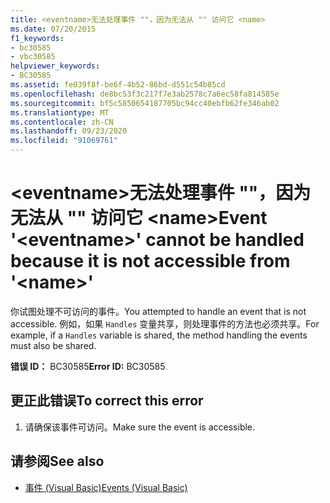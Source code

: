 ```yaml
---
title: <eventname>无法处理事件 ""，因为无法从 "" 访问它 <name>
ms.date: 07/20/2015
f1_keywords:
- bc30585
- vbc30585
helpviewer_keywords:
- BC30585
ms.assetid: fe039f8f-be6f-4b52-86bd-d551c54b85cd
ms.openlocfilehash: de8bc53f3c217f7e3ab2578c7a6ec58fa814585e
ms.sourcegitcommit: bf5c5850654187705bc94cc40ebfb62fe346ab02
ms.translationtype: MT
ms.contentlocale: zh-CN
ms.lasthandoff: 09/23/2020
ms.locfileid: "91069761"
---
```

# <a name="event-eventname-cannot-be-handled-because-it-is-not-accessible-from-name"></a><span data-ttu-id="9956b-102">\<eventname>无法处理事件 ""，因为无法从 "" 访问它 \<name></span><span class="sxs-lookup"><span data-stu-id="9956b-102">Event '\<eventname>' cannot be handled because it is not accessible from '\<name>'</span></span>

<span data-ttu-id="9956b-103">你试图处理不可访问的事件。</span><span class="sxs-lookup"><span data-stu-id="9956b-103">You attempted to handle an event that is not accessible.</span></span> <span data-ttu-id="9956b-104">例如，如果 `Handles` 变量共享，则处理事件的方法也必须共享。</span><span class="sxs-lookup"><span data-stu-id="9956b-104">For example, if a `Handles` variable is shared, the method handling the events must also be shared.</span></span>  
  
 <span data-ttu-id="9956b-105">**错误 ID：** BC30585</span><span class="sxs-lookup"><span data-stu-id="9956b-105">**Error ID:** BC30585</span></span>  
  
## <a name="to-correct-this-error"></a><span data-ttu-id="9956b-106">更正此错误</span><span class="sxs-lookup"><span data-stu-id="9956b-106">To correct this error</span></span>  
  
1. <span data-ttu-id="9956b-107">请确保该事件可访问。</span><span class="sxs-lookup"><span data-stu-id="9956b-107">Make sure the event is accessible.</span></span>  
  
## <a name="see-also"></a><span data-ttu-id="9956b-108">请参阅</span><span class="sxs-lookup"><span data-stu-id="9956b-108">See also</span></span>

- [<span data-ttu-id="9956b-109">事件 (Visual Basic)</span><span class="sxs-lookup"><span data-stu-id="9956b-109">Events (Visual Basic)</span></span>](../programming-guide/language-features/events/index.md)
